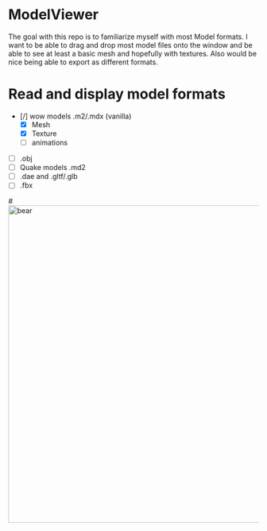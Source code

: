 # ModelViewer

The goal with this repo is to familiarize myself with most Model formats.
I want to be able to drag and drop most model files onto the window and be able to see at least a basic mesh and hopefully with textures.
Also would be nice being able to export as different formats.

# Read and display model formats
- [/] wow models .m2/.mdx (vanilla)
  - [X] Mesh
  - [X] Texture
  - [ ] animations
- [ ] .obj
- [ ] Quake models .md2
- [ ] .dae and .gltf/.glb
- [ ] .fbx

#<img width="639" alt="bear" src="https://user-images.githubusercontent.com/15344566/224386908-a8c93e0a-92f6-43d5-bb0f-7b6aefaf1336.png">
